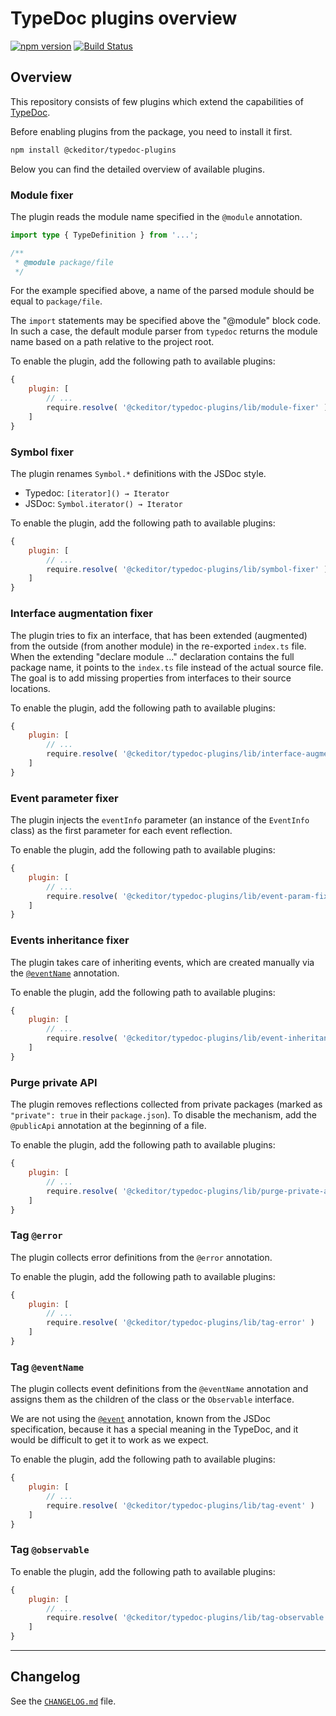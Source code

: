 # TypeDoc plugins overview

[![npm version](https://badge.fury.io/js/%40ckeditor%2Ftypedoc-plugins.svg)](https://www.npmjs.com/package/@ckeditor/typedoc-plugins)
[![Build Status](https://travis-ci.com/ckeditor/ckeditor5-dev.svg?branch=master)](https://app.travis-ci.com/github/ckeditor/ckeditor5-dev)

## Overview

This repository consists of few plugins which extend the capabilities of [TypeDoc](https://typedoc.org/).

Before enabling plugins from the package, you need to install it first.

```bash
npm install @ckeditor/typedoc-plugins
```

Below you can find the detailed overview of available plugins.

### Module fixer

The plugin reads the module name specified in the `@module` annotation.

```ts
import type { TypeDefinition } from '...';

/**
 * @module package/file
 */
```

For the example specified above, a name of the parsed module should be equal to `package/file`.

The `import` statements may be specified above the "@module" block code. In such a case, the default module parser from `typedoc` returns the module name based on a path relative to the project root.

To enable the plugin, add the following path to available plugins:

```js
{
    plugin: [
        // ...
        require.resolve( '@ckeditor/typedoc-plugins/lib/module-fixer' )
    ]
}
```

### Symbol fixer

The plugin renames `Symbol.*` definitions with the JSDoc style.

* Typedoc: `[iterator]() → Iterator`
* JSDoc: `Symbol.iterator() → Iterator`

To enable the plugin, add the following path to available plugins:

```js
{
    plugin: [
        // ...
        require.resolve( '@ckeditor/typedoc-plugins/lib/symbol-fixer' )
    ]
}
```

### Interface augmentation fixer

The plugin tries to fix an interface, that has been extended (augmented) from the outside (from
another module) in the re-exported `index.ts` file. When the extending "declare module ..." declaration contains the full package name, it points to the `index.ts` file instead of the actual source file. The goal is to add missing properties from interfaces to their source locations.

To enable the plugin, add the following path to available plugins:

```js
{
    plugin: [
        // ...
        require.resolve( '@ckeditor/typedoc-plugins/lib/interface-augmentation-fixer' )
    ]
}
```

### Event parameter fixer

The plugin injects the `eventInfo` parameter (an instance of the `EventInfo` class) as the first parameter for each event reflection.

To enable the plugin, add the following path to available plugins:

```js
{
    plugin: [
        // ...
        require.resolve( '@ckeditor/typedoc-plugins/lib/event-param-fixer' )
    ]
}
```

### Events inheritance fixer

The plugin takes care of inheriting events, which are created manually via the [`@eventName`](#tag-eventname) annotation.

To enable the plugin, add the following path to available plugins:

```js
{
    plugin: [
        // ...
        require.resolve( '@ckeditor/typedoc-plugins/lib/event-inheritance-fixer' )
    ]
}
```

### Purge private API

The plugin removes reflections collected from private packages (marked as `"private": true` in their `package.json`). To disable the mechanism, add the `@publicApi` annotation at the beginning of a file.

To enable the plugin, add the following path to available plugins:

```js
{
    plugin: [
        // ...
        require.resolve( '@ckeditor/typedoc-plugins/lib/purge-private-api-docs' )
    ]
}
```

### Tag `@error`

The plugin collects error definitions from the `@error` annotation.

To enable the plugin, add the following path to available plugins:

```js
{
    plugin: [
        // ...
        require.resolve( '@ckeditor/typedoc-plugins/lib/tag-error' )
    ]
}
```

### Tag `@eventName`

The plugin collects event definitions from the `@eventName` annotation and assigns them as the children of the class or the `Observable` interface.

We are not using the [`@event`](https://typedoc.org/tags/event/) annotation, known from the JSDoc specification, because it has a special meaning in the TypeDoc, and it would be difficult to get it to work as we expect.

To enable the plugin, add the following path to available plugins:

```js
{
    plugin: [
        // ...
        require.resolve( '@ckeditor/typedoc-plugins/lib/tag-event' )
    ]
}
```

### Tag `@observable`

To enable the plugin, add the following path to available plugins:

```js
{
    plugin: [
        // ...
        require.resolve( '@ckeditor/typedoc-plugins/lib/tag-observable' )
    ]
}
```

------------------------------------------------------------------------------------

## Changelog

See the [`CHANGELOG.md`](https://github.com/ckeditor/ckeditor5-dev/blob/master/packages/typedoc-plugins/CHANGELOG.md) file.
